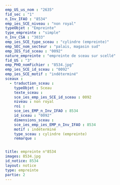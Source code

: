 ```yaml
---
emp_US_us_nom : "2635"
fid_sec : "1"
n_Inv_IFAO : "8534"
emp_ies_SCE_niveau : "non royal"
typeObjet : "Empreinte"
type_empreinte : "simple"
n_Inv_CSA : "3033"
emp_ies_SCE_type_sceau : "cylindre (empreinte)"
emp_SEC_nom_secteur : "palais, magasin sud"
emp_IES_fid_sceau : "0092"
nature_empreinte : "empreinte de sceau sur scellé"
fid_US : "3"
emp_PHO_nomFichier : "8534.jpg"
emp_ies_SCE_id_sceau : "0092"
emp_ies_SCE_motif : "indéterminé"
sceaux :
  - traduction_sceau : 
    typeObjet : Sceau
    texte_sceau : 
    sce_ies_emp_ies_SCE_id_sceau : 0092
    niveau : non royal
    roi : 
    sce_ies_EMP_n_Inv_IFAO : 8534
    id_sceau : "0092"
    dimensions_sceau : 
    sce_ies_emp_ies_EMP_n_Inv_IFAO : 8534
    motif : indéterminé
    type_sceau : cylindre (empreinte)
    remarque : 


title: empreinte n°8534
images: 8534.jpg
id_notice: 8534
layout: notice
type: empreinte
partie: 2
---
```

